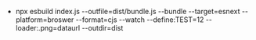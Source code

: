 - npx esbuild index.js --outfile=dist/bundle.js --bundle --target=esnext --platform=broswer --format=cjs --watch --define:TEST=12 --loader:.png=dataurl --outdir=dist